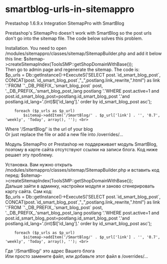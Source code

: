 # smartblog-urls-in-sitemappro

Prestashop 1.6.9.х Integration SitemapPro with SmartBlog

Prestashop's SitemapPro doesn't work with SmartBlog so the post urls don't go into the sitemap file. The code below solves this problem. 

Installation. You need to open /modules/sitemappro/classes/sitemap/SitemapBuilder.php and add it below this line: $sitemap->createSitemapIndex(ToolsSMP::getShopDomainWithBase());<br>
Then go to admin page and regenerate the sitemap.
The code is:<br>
$p_urls = Db::getInstance()->ExecuteS('SELECT post.`id_smart_blog_post`, CONCAT(post.`id_smart_blog_post`,"_",postlang.link_rewrite,".html") as link '.'FROM `'._DB_PREFIX_.'smart_blog_post` post, '._DB_PREFIX_.'smart_blog_post_lang postlang '.'WHERE post.active=1 and post.id_smart_blog_post=postlang.id_smart_blog_post '.'and postlang.id_lang='.(int)$l['id_lang'].' order by id_smart_blog_post asc');
		
		foreach ($p_urls as $p_url)
		    $sitemap->addItem('/SmartBlog/' . $p_url['link'] . '', '0.7', 'weekly', 'Today', array(), ''); <br>
Where '/SmartBlog/' is the url of your blog<br>
Or just replace the file or add a new file into /overrides/...

Модуль SitemapPro от Prestashop не поддерживает модуль SmartBlog, поэтому в карте сайта отсутствуют ссылки на записи блога. Код ниже решает эту проблему.

Установка. Вам нужно открыть /modules/sitemappro/classes/sitemap/SitemapBuilder.php и вставить код перед:
$sitemap->createSitemapIndex(ToolsSMP::getShopDomainWithBase());<br>
Дальше зайти в админку, настройки модуля и заново сгенерировать карту сайта.
Сам код:<br>
$p_urls = Db::getInstance()->ExecuteS('SELECT post.`id_smart_blog_post`, CONCAT(post.`id_smart_blog_post`,"_",postlang.link_rewrite,".html") as link '.'FROM `'._DB_PREFIX_.'smart_blog_post` post, '._DB_PREFIX_.'smart_blog_post_lang postlang '.'WHERE post.active=1 and post.id_smart_blog_post=postlang.id_smart_blog_post '.'and postlang.id_lang='.(int)$l['id_lang'].' order by id_smart_blog_post asc');
		
		foreach ($p_urls as $p_url)
		    $sitemap->addItem('/SmartBlog/' . $p_url['link'] . '', '0.7', 'weekly', 'Today', array(), ''); <br>
Где '/SmartBlog/' это адрес Вашего блога<br>
Или просто замените файл, или добавьте этот файл в /overrides/...
